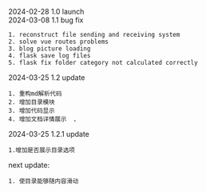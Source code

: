 
2024-02-28   1.0 launch  
2024-03-08   1.1 bug fix
  
    1. reconstruct file sending and receiving system  
    2. solve vue routes problems  
    3. blog picture loading  
    4. flask save log files  
    5. flask fix folder category not calculated correctly   

2024-03-25    1.2 update  

    1. 重构md解析代码   
    2. 增加目录模块   
    3. 增加代码显示  
    4. 增加文档详情展示  、

2024-03-25    1.2.1 update  

    1.增加是否展示目录选项

next update:  

    1. 使目录能够随内容滑动

